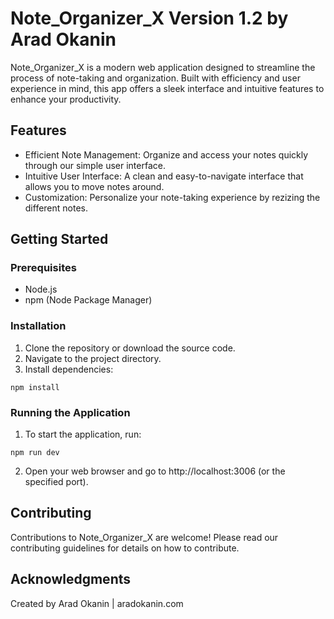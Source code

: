 # Note_Organizer_X Version 1.2 by Arad Okanin

Note_Organizer_X is a modern web application designed to streamline the process of note-taking and organization. Built with efficiency and user experience in mind, this app offers a sleek interface and intuitive features to enhance your productivity.

## Features

- Efficient Note Management: Organize and access your notes quickly through our simple user interface.
- Intuitive User Interface: A clean and easy-to-navigate interface that allows you to move notes around.
- Customization: Personalize your note-taking experience by rezizing the different notes.

## Getting Started

### Prerequisites

- Node.js
- npm (Node Package Manager)

### Installation

1. Clone the repository or download the source code.
2. Navigate to the project directory.
3. Install dependencies:

```
npm install
```

### Running the Application
1. To start the application, run:

```
npm run dev
```

2. Open your web browser and go to http://localhost:3006 (or the specified port).

## Contributing

Contributions to Note_Organizer_X are welcome! Please read our contributing guidelines for details on how to contribute.

## Acknowledgments

Created by Arad Okanin | aradokanin.com

